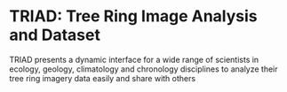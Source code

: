 # TRIAD: Tree Ring Image Analysis and Dataset
TRIAD presents a dynamic interface for a wide range of scientists in ecology, geology, climatology and chronology disciplines to analyze their tree ring imagery data easily and share with others
